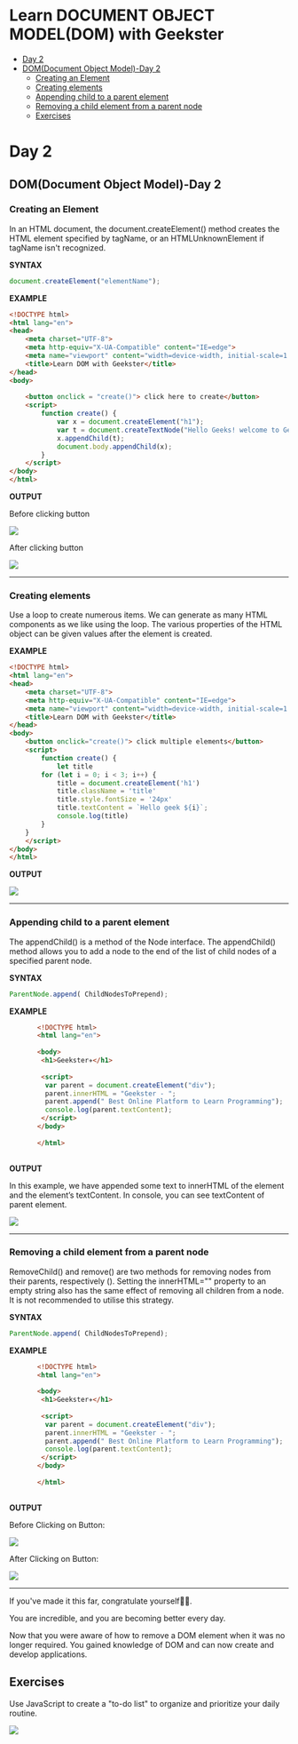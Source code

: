 # Learn DOCUMENT OBJECT MODEL(DOM) with Geekster

- [Day 2](#day-2)
- [DOM(Document Object Model)-Day 2](#domdocument-object-model-day-2)
  - [Creating an Element](#creating-an-element)
  - [Creating elements](#creating-elements)
  - [Appending child to a parent element](#appending-child-to-a-parent-element)
  - [Removing a child element from a parent node](#removing-a-child-element-from-a-parent-node)
  - [Exercises](#exercises)

# Day 2
## DOM(Document Object Model)-Day 2

### Creating an Element
In an HTML document, the document.createElement() method creates the HTML element specified by tagName, or an HTMLUnknownElement if tagName isn't recognized.

**SYNTAX**

```js
document.createElement("elementName");
```
**EXAMPLE**

```html
<!DOCTYPE html>
<html lang="en">
<head>
    <meta charset="UTF-8">
    <meta http-equiv="X-UA-Compatible" content="IE=edge">
    <meta name="viewport" content="width=device-width, initial-scale=1.0">
    <title>Learn DOM with Geekster</title>
</head>
<body>
    
    <button onclick = "create()"> click here to create</button> 
    <script>
        function create() {
            var x = document.createElement("h1");
            var t = document.createTextNode("Hello Geeks! welcome to Geekster✈️");
            x.appendChild(t);
            document.body.appendChild(x);
        }
    </script>
</body>
</html>
```

**OUTPUT**

Before clicking button

![](./image/beforecreating.png)

After clicking button 

![](./image/aftercreating.png)

<hr>

### Creating elements

Use a loop to create numerous items. We can generate as many HTML components as we like using the loop.
The various properties of the HTML object can be given values after the element is created.

**EXAMPLE**

```html
<!DOCTYPE html>
<html lang="en">
<head>
    <meta charset="UTF-8">
    <meta http-equiv="X-UA-Compatible" content="IE=edge">
    <meta name="viewport" content="width=device-width, initial-scale=1.0">
    <title>Learn DOM with Geekster</title>
</head>
<body>
    <button onclick="create()"> click multiple elements</button> 
    <script>
        function create() {
            let title
        for (let i = 0; i < 3; i++) {
            title = document.createElement('h1')
            title.className = 'title'
            title.style.fontSize = '24px'
            title.textContent = `Hello geek ${i}`;
            console.log(title)
        }
    }
    </script>
</body>
</html>
```
**OUTPUT**

![](./image/multipleelements.png)

<hr>

### Appending child to a parent element

The appendChild() is a method of the Node interface. The appendChild() method allows you to add a node to the end of the list of child nodes of a specified parent node.

**SYNTAX**

```js
ParentNode.append( ChildNodesToPrepend);
```
**EXAMPLE**

```html
       <!DOCTYPE html>
       <html lang="en">
       
       <body>
        <h1>Geekster✈️</h1>
       
        <script>
         var parent = document.createElement("div");
         parent.innerHTML = "Geekster - ";
         parent.append(" Best Online Platform to Learn Programming");
         console.log(parent.textContent);
        </script>
       </body>
       
       </html>
       
```
**OUTPUT**

In this example, we have appended some text to innerHTML of the element and the element’s textContent. In console, you can see textContent of parent element.

![](./image/append.png)

<hr>

### Removing a child element from a parent node
RemoveChild() and remove() are two methods for removing nodes from their parents, respectively ().
Setting the innerHTML="" property to an empty string also has the same effect of removing all children from a node. It is not recommended to utilise this strategy.

**SYNTAX**

```js
ParentNode.append( ChildNodesToPrepend);
```
**EXAMPLE**

```html
       <!DOCTYPE html>
       <html lang="en">
       
       <body>
        <h1>Geekster✈️</h1>
       
        <script>
         var parent = document.createElement("div");
         parent.innerHTML = "Geekster - ";
         parent.append(" Best Online Platform to Learn Programming");
         console.log(parent.textContent);
        </script>
       </body>
       
       </html>
       
```
**OUTPUT**

Before Clicking on Button:

![](./image/beforeremoving.png)

After Clicking on Button:

![](./image/afterremoving.png)

<hr>

If you've made it this far, congratulate yourself🎉🎉.

You are incredible, and you are becoming better every day. 

Now that you were aware of how to remove a DOM element when it was no longer required. You gained knowledge of DOM and can now create and develop applications.

## Exercises

Use JavaScript to create a "to-do list" to organize and prioritize your daily routine.

![](./image/tdl.png)
